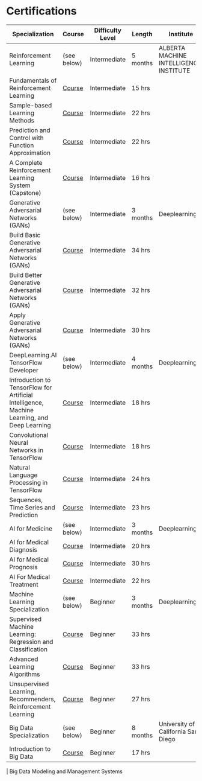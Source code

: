 # Certifications

| Specialization  | Course  |Difficulty Level | Length | Institute | Certificate | 
| --- | --- | --- | ---  | --- | --- |
| Reinforcement Learning | (see below)  | Intermediate |  5 months |  ALBERTA MACHINE INTELLIGENCE INSTITUTE | [Certificate](https://www.coursera.org/account/accomplishments/specialization/certificate/B4MSBPLPCMMU) |
| Fundamentals of Reinforcement Learning | [Course](https://www.coursera.org/learn/fundamentals-of-reinforcement-learning?specialization=reinforcement-learning) | Intermediate |  15 hrs | |  [Certificate](https://www.coursera.org/account/accomplishments/certificate/FHEEPK283FYN) |
| Sample-based Learning Methods | [Course](https://www.coursera.org/learn/sample-based-learning-methods?specialization=reinforcement-learning) | Intermediate | 22 hrs |   | [Certificate](https://www.coursera.org/account/accomplishments/certificate/4QGJAMEVF9XU) |
| Prediction and Control with Function Approximation | [Course](https://www.coursera.org/learn/prediction-control-function-approximation?specialization=reinforcement-learning) | Intermediate | 22 hrs | |  [Certificate](https://www.coursera.org/account/accomplishments/certificate/9L22NQWZN5XT) |
| A Complete Reinforcement Learning System (Capstone) | [Course](https://www.coursera.org/learn/complete-reinforcement-learning-system?specialization=reinforcement-learning) | Intermediate | 16 hrs | |  [Certificate](https://www.coursera.org/account/accomplishments/certificate/LBK2PZAYKXNW) |
| Generative Adversarial Networks (GANs) | (see below) | Intermediate | 3 months | Deeplearning.ai |  [Certificate](https://www.coursera.org/account/accomplishments/specialization/certificate/G92VWKBBHN68) |
| Build Basic Generative Adversarial Networks (GANs) | [Course](https://www.coursera.org/learn/build-basic-generative-adversarial-networks-gans?specialization=generative-adversarial-networks-gans) | Intermediate | 34 hrs | |  [Certificate](https://www.coursera.org/account/accomplishments/certificate/UVNVB5KU6LV4) |
| Build Better Generative Adversarial Networks (GANs) | [Course](https://www.coursera.org/learn/build-better-generative-adversarial-networks-gans?specialization=generative-adversarial-networks-gans) | Intermediate | 32 hrs | |  [Certificate](https://www.coursera.org/account/accomplishments/certificate/5BW5HV8B56HQ) |
| Apply Generative Adversarial Networks (GANs) | [Course](https://www.coursera.org/learn/apply-generative-adversarial-networks-gans?specialization=generative-adversarial-networks-gans) | Intermediate | 30 hrs | |  [Certificate](https://www.coursera.org/account/accomplishments/certificate/8AJFLDPKLW9G) |
| DeepLearning.AI TensorFlow Developer | (see below) | Intermediate | 4 months | Deeplearning.ai |  [Certificate](https://www.coursera.org/account/accomplishments/specialization/certificate/YEYFC9ZSVZFQ)|  
|  Introduction to TensorFlow for Artificial Intelligence, Machine Learning, and Deep Learning | [Course](https://www.coursera.org/learn/introduction-tensorflow?specialization=tensorflow-in-practice) | Intermediate | 18 hrs | | [Certificate](https://www.coursera.org/account/accomplishments/certificate/QRZTH6CZVDNN) |
| Convolutional Neural Networks in TensorFlow | [Course](https://www.coursera.org/learn/convolutional-neural-networks-tensorflow?specialization=tensorflow-in-practice) | Intermediate | 18 hrs | | [Certificate](https://www.coursera.org/account/accomplishments/certificate/J9Z5SE6G9WW2) |
| Natural Language Processing in TensorFlow | [Course](https://www.coursera.org/learn/natural-language-processing-tensorflow?specialization=tensorflow-in-practice) | Intermediate | 24 hrs | | [Certificate](https://www.coursera.org/account/accomplishments/certificate/W2JC8CENNSPA) |
| Sequences, Time Series and Prediction |[Course](https://www.coursera.org/learn/tensorflow-sequences-time-series-and-prediction?specialization=tensorflow-in-practice)| Intermediate | 23 hrs | | [Certificate](https://www.coursera.org/account/accomplishments/certificate/CBGEW32N98NR) |
| AI for Medicine | (see below) | Intermediate | 3 months | Deeplearning.ai | [Certificate](https://www.coursera.org/account/accomplishments/specialization/certificate/KS7XCLG6SU7H) |
| AI for Medical Diagnosis | [Course](https://www.coursera.org/learn/ai-for-medical-diagnosis?specialization=ai-for-medicine) | Intermediate | 20 hrs | | [Certificate](https://www.coursera.org/account/accomplishments/certificate/2YFJGXBNPMWP) |
| AI for Medical Prognosis | [Course](https://www.coursera.org/learn/ai-for-medical-prognosis?specialization=ai-for-medicine) | Intermediate | 30 hrs | | [Certificate](https://www.coursera.org/account/accomplishments/certificate/9934VW4KRKLW) |
| AI For Medical Treatment | [Course](https://www.coursera.org/learn/ai-for-medical-treatment?specialization=ai-for-medicine) | Intermediate | 22 hrs | |[Certificate](https://www.coursera.org/account/accomplishments/certificate/98ADQS2GKDEP) |
| Machine Learning Specialization | (see below) | Beginner | 3 months | Deeplearning.ai | [Certificate](https://www.coursera.org/account/accomplishments/specialization/certificate/9PPQUK9QSVVG-) |
| Supervised Machine Learning: Regression and Classification |[Course](https://www.coursera.org/learn/machine-learning?specialization=machine-learning-introduction) | Beginner | 33 hrs | |[Certificate](https://www.coursera.org/account/accomplishments/certificate/AMBMYXUWCT29)|
| Advanced Learning Algorithms | [Course](https://www.coursera.org/learn/advanced-learning-algorithms?specialization=machine-learning-introduction) | Beginner | 33 hrs | |[Certificate](https://www.coursera.org/account/accomplishments/certificate/KFFMKZLJAM9X)|
| Unsupervised Learning, Recommenders, Reinforcement Learning | [Course](https://www.coursera.org/learn/unsupervised-learning-recommenders-reinforcement-learning?specialization=machine-learning-introduction) | Beginner | 27 hrs |  | [Certificate](https://www.coursera.org/account/accomplishments/certificate/88EAVFDWM8ET) |
| Big Data Specialization | (see below) | Beginner | 8 months | University of California San Diego |[Certificate](https://www.coursera.org/account/accomplishments/specialization/certificate/6XVHJTXB2ZSD) |
| Introduction to Big Data | [Course](https://www.coursera.org/learn/big-data-introduction?specialization=big-data) | Beginner | 17 hrs |  | [Certificate](https://www.coursera.org/account/accomplishments/certificate/J4QGTEQCMBX8)|
| 
Big Data Modeling and Management Systems
